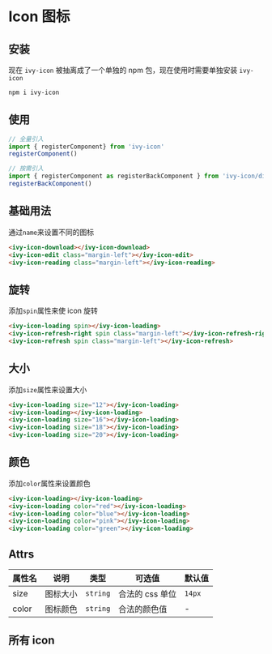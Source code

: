 # Icon 图标

## 安装

现在 `ivy-icon` 被抽离成了一个单独的 npm 包，现在使用时需要单独安装 `ivy-icon`

```bash
npm i ivy-icon
```

## 使用

```js
// 全量引入
import { registerComponent} from 'ivy-icon'
registerComponent()

// 按需引入
import { registerComponent as registerBackComponent } from 'ivy-icon/dist/es/back.js'
registerBackComponent()
```

## 基础用法

通过`name`来设置不同的图标

<ivy-icon-download></ivy-icon-download>
<ivy-icon-edit class="margin-left"></ivy-icon-edit>
<ivy-icon-reading class="margin-left"></ivy-icon-reading>

<ivy-icon name="shopping-trolley"></ivy-icon>

```html
<ivy-icon-download></ivy-icon-download>
<ivy-icon-edit class="margin-left"></ivy-icon-edit>
<ivy-icon-reading class="margin-left"></ivy-icon-reading>
```

## 旋转

添加`spin`属性来使 icon 旋转

<ivy-icon-loading spin></ivy-icon-loading>
<ivy-icon-refresh-right spin class="margin-left"></ivy-icon-refresh-right>
<ivy-icon-refresh spin class="margin-left"></ivy-icon-refresh>

```html
<ivy-icon-loading spin></ivy-icon-loading>
<ivy-icon-refresh-right spin class="margin-left"></ivy-icon-refresh-right>
<ivy-icon-refresh spin class="margin-left"></ivy-icon-refresh>
```

## 大小

添加`size`属性来设置大小

<ivy-icon-loading size="12px"></ivy-icon-loading>
<ivy-icon-loading class="margin-left"></ivy-icon-loading>
<ivy-icon-loading size="16px" class="margin-left"></ivy-icon-loading>
<ivy-icon-loading size="18px" class="margin-left"></ivy-icon-loading>
<ivy-icon-loading size="20px" class="margin-left"></ivy-icon-loading>

```html
<ivy-icon-loading size="12"></ivy-icon-loading>
<ivy-icon-loading></ivy-icon-loading>
<ivy-icon-loading size="16"></ivy-icon-loading>
<ivy-icon-loading size="18"></ivy-icon-loading>
<ivy-icon-loading size="20"></ivy-icon-loading>
```

## 颜色

添加`color`属性来设置颜色

<ivy-icon-loading></ivy-icon-loading>
<ivy-icon-loading color="red" class="margin-left"></ivy-icon-loading>
<ivy-icon-loading color="blue" class="margin-left"></ivy-icon-loading>
<ivy-icon-loading color="pink" class="margin-left"></ivy-icon-loading>
<ivy-icon-loading color="green" class="margin-left"></ivy-icon-loading>

```html
<ivy-icon-loading></ivy-icon-loading>
<ivy-icon-loading color="red"></ivy-icon-loading>
<ivy-icon-loading color="blue"></ivy-icon-loading>
<ivy-icon-loading color="pink"></ivy-icon-loading>
<ivy-icon-loading color="green"></ivy-icon-loading>
```

## Attrs

| 属性名   | 说明   |类型| 可选值       | 默认值    |
|-------|------|-|-----------|--------|
| size  | 图标大小 |`string`| 合法的 css 单位 | `14px` |
| color | 图标颜色 |`string`| 合法的颜色值    | -      |

## 所有 icon

<div id="icons">
<ivy-icon-edit size="20" style="margin: 10px;"></ivy-icon-edit>
<ivy-icon-download size="20" style="margin: 10px;"></ivy-icon-download>
<ivy-icon-coin size="20" style="margin: 10px;"></ivy-icon-coin>
<ivy-icon-female size="20" style="margin: 10px;"></ivy-icon-female>
<ivy-icon-edit-outline size="20" style="margin: 10px;"></ivy-icon-edit-outline>
<ivy-icon-files size="20" style="margin: 10px;"></ivy-icon-files>
<ivy-icon-film size="20" style="margin: 10px;"></ivy-icon-film>
<ivy-icon-error size="20" style="margin: 10px;"></ivy-icon-error>
<ivy-icon-eleme size="20" style="margin: 10px;"></ivy-icon-eleme>
<ivy-icon-coffee size="20" style="margin: 10px;"></ivy-icon-coffee>
<ivy-icon-folder-remove size="20" style="margin: 10px;"></ivy-icon-folder-remove>
<ivy-icon-folder-checked size="20" style="margin: 10px;"></ivy-icon-folder-checked>
<ivy-icon-folder-add size="20" style="margin: 10px;"></ivy-icon-folder-add>
<ivy-icon-folder-delete size="20" style="margin: 10px;"></ivy-icon-folder-delete>
<ivy-icon-football size="20" style="margin: 10px;"></ivy-icon-football>
<ivy-icon-finished size="20" style="margin: 10px;"></ivy-icon-finished>
<ivy-icon-folder size="20" style="margin: 10px;"></ivy-icon-folder>
<ivy-icon-fork-spoon size="20" style="margin: 10px;"></ivy-icon-fork-spoon>
<ivy-icon-first-aid-kit size="20" style="margin: 10px;"></ivy-icon-first-aid-kit>
<ivy-icon-goblet-full size="20" style="margin: 10px;"></ivy-icon-goblet-full>
<ivy-icon-food size="20" style="margin: 10px;"></ivy-icon-food>
<ivy-icon-folder-opened size="20" style="margin: 10px;"></ivy-icon-folder-opened>
<ivy-icon-full-screen size="20" style="margin: 10px;"></ivy-icon-full-screen>
<ivy-icon-goblet-square-full size="20" style="margin: 10px;"></ivy-icon-goblet-square-full>
<ivy-icon-goblet size="20" style="margin: 10px;"></ivy-icon-goblet>
<ivy-icon-goblet-square size="20" style="margin: 10px;"></ivy-icon-goblet-square>
<ivy-icon-goods size="20" style="margin: 10px;"></ivy-icon-goods>
<ivy-icon-guide size="20" style="margin: 10px;"></ivy-icon-guide>
<ivy-icon-help size="20" style="margin: 10px;"></ivy-icon-help>
<ivy-icon-headset size="20" style="margin: 10px;"></ivy-icon-headset>
<ivy-icon-house size="20" style="margin: 10px;"></ivy-icon-house>
<ivy-icon-ice-cream-round size="20" style="margin: 10px;"></ivy-icon-ice-cream-round>
<ivy-icon-hot-water size="20" style="margin: 10px;"></ivy-icon-hot-water>
<ivy-icon-heavy-rain size="20" style="margin: 10px;"></ivy-icon-heavy-rain>
<ivy-icon-ice-drink size="20" style="margin: 10px;"></ivy-icon-ice-drink>
<ivy-icon-ice-cream size="20" style="margin: 10px;"></ivy-icon-ice-cream>
<ivy-icon-key size="20" style="margin: 10px;"></ivy-icon-key>
<ivy-icon-ice-cream-square size="20" style="margin: 10px;"></ivy-icon-ice-cream-square>
<ivy-icon-knife-fork size="20" style="margin: 10px;"></ivy-icon-knife-fork>
<ivy-icon-ice-tea size="20" style="margin: 10px;"></ivy-icon-ice-tea>
<ivy-icon-info size="20" style="margin: 10px;"></ivy-icon-info>
<ivy-icon-grape size="20" style="margin: 10px;"></ivy-icon-grape>
<ivy-icon-light-rain size="20" style="margin: 10px;"></ivy-icon-light-rain>
<ivy-icon-location-information size="20" style="margin: 10px;"></ivy-icon-location-information>
<ivy-icon-lock size="20" style="margin: 10px;"></ivy-icon-lock>
<ivy-icon-location-outline size="20" style="margin: 10px;"></ivy-icon-location-outline>
<ivy-icon-lightning size="20" style="margin: 10px;"></ivy-icon-lightning>
<ivy-icon-magic-stick size="20" style="margin: 10px;"></ivy-icon-magic-stick>
<ivy-icon-link size="20" style="margin: 10px;"></ivy-icon-link>
<ivy-icon-lollipop size="20" style="margin: 10px;"></ivy-icon-lollipop>
<ivy-icon-location size="20" style="margin: 10px;"></ivy-icon-location>
<ivy-icon-loading size="20" style="margin: 10px;"></ivy-icon-loading>
<ivy-icon-male size="20" style="margin: 10px;"></ivy-icon-male>
<ivy-icon-menu size="20" style="margin: 10px;"></ivy-icon-menu>
<ivy-icon-microphone size="20" style="margin: 10px;"></ivy-icon-microphone>
<ivy-icon-minus size="20" style="margin: 10px;"></ivy-icon-minus>
<ivy-icon-message size="20" style="margin: 10px;"></ivy-icon-message>
<ivy-icon-map-location size="20" style="margin: 10px;"></ivy-icon-map-location>
<ivy-icon-message-solid size="20" style="margin: 10px;"></ivy-icon-message-solid>
<ivy-icon-mic size="20" style="margin: 10px;"></ivy-icon-mic>
<ivy-icon-milk-tea size="20" style="margin: 10px;"></ivy-icon-milk-tea>
<ivy-icon-medal size="20" style="margin: 10px;"></ivy-icon-medal>
<ivy-icon-medal- size="20" style="margin: 10px;"></ivy-icon-medal->
<ivy-icon-mobile size="20" style="margin: 10px;"></ivy-icon-mobile>
<ivy-icon-mobile-phone size="20" style="margin: 10px;"></ivy-icon-mobile-phone>
<ivy-icon-money size="20" style="margin: 10px;"></ivy-icon-money>
<ivy-icon-more size="20" style="margin: 10px;"></ivy-icon-more>
<ivy-icon-no-smoking size="20" style="margin: 10px;"></ivy-icon-no-smoking>
<ivy-icon-more-outline size="20" style="margin: 10px;"></ivy-icon-more-outline>
<ivy-icon-notebook- size="20" style="margin: 10px;"></ivy-icon-notebook->
<ivy-icon-s-home size="20" style="margin: 10px;"></ivy-icon-s-home>
<ivy-icon-news size="20" style="margin: 10px;"></ivy-icon-news>
<ivy-icon-odometer size="20" style="margin: 10px;"></ivy-icon-odometer>
<ivy-icon name="notebook-1" size="20" style="margin: 10px;"></ivy-icon>
<ivy-icon-s-open size="20" style="margin: 10px;"></ivy-icon-s-open>
<ivy-icon-s-marketing size="20" style="margin: 10px;"></ivy-icon-s-marketing>
<ivy-icon-mouse size="20" style="margin: 10px;"></ivy-icon-mouse>
<ivy-icon-s-management size="20" style="margin: 10px;"></ivy-icon-s-management>
<ivy-icon-s-operation size="20" style="margin: 10px;"></ivy-icon-s-operation>
<ivy-icon-office-building size="20" style="margin: 10px;"></ivy-icon-office-building>
<ivy-icon-open size="20" style="margin: 10px;"></ivy-icon-open>
<ivy-icon-ship size="20" style="margin: 10px;"></ivy-icon-ship>
<ivy-icon-sell size="20" style="margin: 10px;"></ivy-icon-sell>
<ivy-icon-search size="20" style="margin: 10px;"></ivy-icon-search>
<ivy-icon-service size="20" style="margin: 10px;"></ivy-icon-service>
<ivy-icon-scissors size="20" style="margin: 10px;"></ivy-icon-scissors>
<ivy-icon-shopping-bag- size="20" style="margin: 10px;"></ivy-icon-shopping-bag->
<ivy-icon-orange size="20" style="margin: 10px;"></ivy-icon-orange>
<ivy-icon-phone-outline size="20" style="margin: 10px;"></ivy-icon-phone-outline>
<ivy-icon-picture size="20" style="margin: 10px;"></ivy-icon-picture>
<ivy-icon-receiving size="20" style="margin: 10px;"></ivy-icon-receiving>
<ivy-icon-phone size="20" style="margin: 10px;"></ivy-icon-phone>
<ivy-icon-picture-outline-round size="20" style="margin: 10px;"></ivy-icon-picture-outline-round>
<ivy-icon-refresh-left size="20" style="margin: 10px;"></ivy-icon-refresh-left>
<ivy-icon-picture-outline size="20" style="margin: 10px;"></ivy-icon-picture-outline>
<ivy-icon-pie-chart size="20" style="margin: 10px;"></ivy-icon-pie-chart>
<ivy-icon-s-data size="20" style="margin: 10px;"></ivy-icon-s-data>
<ivy-icon-refrigerator size="20" style="margin: 10px;"></ivy-icon-refrigerator>
<ivy-icon-s-cooperation size="20" style="margin: 10px;"></ivy-icon-s-cooperation>
<ivy-icon-s-check size="20" style="margin: 10px;"></ivy-icon-s-check>
<ivy-icon-s-flag size="20" style="margin: 10px;"></ivy-icon-s-flag>
<ivy-icon-s-custom size="20" style="margin: 10px;"></ivy-icon-s-custom>
<ivy-icon-s-fold size="20" style="margin: 10px;"></ivy-icon-s-fold>
<ivy-icon-s-finance size="20" style="margin: 10px;"></ivy-icon-s-finance>
<ivy-icon-remove-outline size="20" style="margin: 10px;"></ivy-icon-remove-outline>
<ivy-icon-s-comment size="20" style="margin: 10px;"></ivy-icon-s-comment>
<ivy-icon-remove size="20" style="margin: 10px;"></ivy-icon-remove>
<ivy-icon-refresh-right size="20" style="margin: 10px;"></ivy-icon-refresh-right>
<ivy-icon-s-unfold size="20" style="margin: 10px;"></ivy-icon-s-unfold>
<ivy-icon-school size="20" style="margin: 10px;"></ivy-icon-school>
<ivy-icon-s-shop size="20" style="margin: 10px;"></ivy-icon-s-shop>
<ivy-icon-s-ticket size="20" style="margin: 10px;"></ivy-icon-s-ticket>
<ivy-icon-sort-up size="20" style="margin: 10px;"></ivy-icon-sort-up>
<ivy-icon-star-on size="20" style="margin: 10px;"></ivy-icon-star-on>
<ivy-icon-success size="20" style="margin: 10px;"></ivy-icon-success>
<ivy-icon-sort size="20" style="margin: 10px;"></ivy-icon-sort>
<ivy-icon-takeaway-box size="20" style="margin: 10px;"></ivy-icon-takeaway-box>
<ivy-icon-stopwatch size="20" style="margin: 10px;"></ivy-icon-stopwatch>
<ivy-icon-thumb size="20" style="margin: 10px;"></ivy-icon-thumb>
<ivy-icon-tickets size="20" style="margin: 10px;"></ivy-icon-tickets>
<ivy-icon-turn-off-microphone size="20" style="margin: 10px;"></ivy-icon-turn-off-microphone>
<ivy-icon-time size="20" style="margin: 10px;"></ivy-icon-time>
<ivy-icon-truck size="20" style="margin: 10px;"></ivy-icon-truck>
<ivy-icon-upload size="20" style="margin: 10px;"></ivy-icon-upload>
<ivy-icon-user size="20" style="margin: 10px;"></ivy-icon-user>
<ivy-icon-user-solid size="20" style="margin: 10px;"></ivy-icon-user-solid>
<ivy-icon name="upload1" size="20" style="margin: 10px;"></ivy-icon>
<ivy-icon-video-camera-solid size="20" style="margin: 10px;"></ivy-icon-video-camera-solid>
<ivy-icon-video-play size="20" style="margin: 10px;"></ivy-icon-video-play>
<ivy-icon-video-camera size="20" style="margin: 10px;"></ivy-icon-video-camera>
<ivy-icon-right size="20" style="margin: 10px;"></ivy-icon-right>
<ivy-icon-video-pause size="20" style="margin: 10px;"></ivy-icon-video-pause>
<ivy-icon-star-off size="20" style="margin: 10px;"></ivy-icon-star-off>
<ivy-icon-trophy size="20" style="margin: 10px;"></ivy-icon-trophy>
<ivy-icon-wallet size="20" style="margin: 10px;"></ivy-icon-wallet>
<ivy-icon-watch size="20" style="margin: 10px;"></ivy-icon-watch>
<ivy-icon-warning-outline size="20" style="margin: 10px;"></ivy-icon-warning-outline>
<ivy-icon-wind-power size="20" style="margin: 10px;"></ivy-icon-wind-power>
<ivy-icon-view size="20" style="margin: 10px;"></ivy-icon-view>
<ivy-icon-watermelon size="20" style="margin: 10px;"></ivy-icon-watermelon>
<ivy-icon-share size="20" style="margin: 10px;"></ivy-icon-share>
<ivy-icon-set-up size="20" style="margin: 10px;"></ivy-icon-set-up>
<ivy-icon-zoom-in size="20" style="margin: 10px;"></ivy-icon-zoom-in>
<ivy-icon-water-cup size="20" style="margin: 10px;"></ivy-icon-water-cup>
<ivy-icon-warning size="20" style="margin: 10px;"></ivy-icon-warning>
<ivy-icon-watch- size="20" style="margin: 10px;"></ivy-icon-watch->
<ivy-icon-setting size="20" style="margin: 10px;"></ivy-icon-setting>
<ivy-icon-plus size="20" style="margin: 10px;"></ivy-icon-plus>
<ivy-icon-zoom-out size="20" style="margin: 10px;"></ivy-icon-zoom-out>
<ivy-icon-place size="20" style="margin: 10px;"></ivy-icon-place>
<ivy-icon-pear size="20" style="margin: 10px;"></ivy-icon-pear>
<ivy-icon-partly-cloudy size="20" style="margin: 10px;"></ivy-icon-partly-cloudy>
<ivy-icon-paperclip size="20" style="margin: 10px;"></ivy-icon-paperclip>
<ivy-icon-platform-eleme size="20" style="margin: 10px;"></ivy-icon-platform-eleme>
<ivy-icon-s-claim size="20" style="margin: 10px;"></ivy-icon-s-claim>
<ivy-icon-s-goods size="20" style="margin: 10px;"></ivy-icon-s-goods>
<ivy-icon-s-grid size="20" style="margin: 10px;"></ivy-icon-s-grid>
<ivy-icon-s-help size="20" style="margin: 10px;"></ivy-icon-s-help>
<ivy-icon name="shopping-bag-1" size="20" style="margin: 10px;"></ivy-icon>
<ivy-icon-shopping-cart- size="20" style="margin: 10px;"></ivy-icon-shopping-cart->
<ivy-icon name="shopping-cart-1" size="20" style="margin: 10px;"></ivy-icon>
<ivy-icon-smoking size="20" style="margin: 10px;"></ivy-icon-smoking>
<ivy-icon-shopping-cart-full size="20" style="margin: 10px;"></ivy-icon-shopping-cart-full>
<ivy-icon-soccer size="20" style="margin: 10px;"></ivy-icon-soccer>
<ivy-icon-s-promotion size="20" style="margin: 10px;"></ivy-icon-s-promotion>
<ivy-icon-sort-down size="20" style="margin: 10px;"></ivy-icon-sort-down>
<ivy-icon-s-release size="20" style="margin: 10px;"></ivy-icon-s-release>
<ivy-icon-s-opportunity size="20" style="margin: 10px;"></ivy-icon-s-opportunity>
<ivy-icon-s-order size="20" style="margin: 10px;"></ivy-icon-s-order>
<ivy-icon-s-tools size="20" style="margin: 10px;"></ivy-icon-s-tools>
<ivy-icon-sold-out size="20" style="margin: 10px;"></ivy-icon-sold-out>
<ivy-icon-s-platform size="20" style="margin: 10px;"></ivy-icon-s-platform>
<ivy-icon-suitcase size="20" style="margin: 10px;"></ivy-icon-suitcase>
<ivy-icon-suitcase- size="20" style="margin: 10px;"></ivy-icon-suitcase->
<ivy-icon-sugar size="20" style="margin: 10px;"></ivy-icon-sugar>
<ivy-icon-refresh size="20" style="margin: 10px;"></ivy-icon-refresh>
<ivy-icon-sunset size="20" style="margin: 10px;"></ivy-icon-sunset>
<ivy-icon-sunrise size="20" style="margin: 10px;"></ivy-icon-sunrise>
<ivy-icon-sunrise size="20" style="margin: 10px;"></ivy-icon-sunrise>
<ivy-icon-top-left size="20" style="margin: 10px;"></ivy-icon-top-left>
<ivy-icon-add-location size="20" style="margin: 10px;"></ivy-icon-add-location>
<ivy-icon-switch-button size="20" style="margin: 10px;"></ivy-icon-switch-button>
<ivy-icon-aim size="20" style="margin: 10px;"></ivy-icon-aim>
<ivy-icon-toilet-paper size="20" style="margin: 10px;"></ivy-icon-toilet-paper>
<ivy-icon-back size="20" style="margin: 10px;"></ivy-icon-back>
<ivy-icon-timer size="20" style="margin: 10px;"></ivy-icon-timer>
<ivy-icon-arrow-left size="20" style="margin: 10px;"></ivy-icon-arrow-left>
<ivy-icon-table-lamp size="20" style="margin: 10px;"></ivy-icon-table-lamp>
<ivy-icon-attract size="20" style="margin: 10px;"></ivy-icon-attract>
<ivy-icon-tableware size="20" style="margin: 10px;"></ivy-icon-tableware>
<ivy-icon-arrow-right size="20" style="margin: 10px;"></ivy-icon-arrow-right>
<ivy-icon-top-right size="20" style="margin: 10px;"></ivy-icon-top-right>
<ivy-icon-arrow-up size="20" style="margin: 10px;"></ivy-icon-arrow-up>
<ivy-icon-trophy- size="20" style="margin: 10px;"></ivy-icon-trophy->
<ivy-icon-alarm-clock size="20" style="margin: 10px;"></ivy-icon-alarm-clock>
<ivy-icon-top size="20" style="margin: 10px;"></ivy-icon-top>
<ivy-icon-arrow-down size="20" style="margin: 10px;"></ivy-icon-arrow-down>
<ivy-icon-turn-off size="20" style="margin: 10px;"></ivy-icon-turn-off>
<ivy-icon-apple size="20" style="margin: 10px;"></ivy-icon-apple>
<ivy-icon-monitor size="20" style="margin: 10px;"></ivy-icon-monitor>
<ivy-icon-bangzhu size="20" style="margin: 10px;"></ivy-icon-bangzhu>
<ivy-icon-unlock size="20" style="margin: 10px;"></ivy-icon-unlock>
<ivy-icon-bell size="20" style="margin: 10px;"></ivy-icon-bell>
<ivy-icon-postcard size="20" style="margin: 10px;"></ivy-icon-postcard>
<ivy-icon-bottom-right size="20" style="margin: 10px;"></ivy-icon-bottom-right>
<ivy-icon-umbrella size="20" style="margin: 10px;"></ivy-icon-umbrella>
<ivy-icon-box size="20" style="margin: 10px;"></ivy-icon-box>
<ivy-icon-moon size="20" style="margin: 10px;"></ivy-icon-moon>
<ivy-icon-brush size="20" style="margin: 10px;"></ivy-icon-brush>
<ivy-icon-present size="20" style="margin: 10px;"></ivy-icon-present>
<ivy-icon-bank-card size="20" style="margin: 10px;"></ivy-icon-bank-card>
<ivy-icon-position size="20" style="margin: 10px;"></ivy-icon-position>
<ivy-icon-bottom-left size="20" style="margin: 10px;"></ivy-icon-bottom-left>
<ivy-icon-price-tag size="20" style="margin: 10px;"></ivy-icon-price-tag>
<ivy-icon-bicycle size="20" style="margin: 10px;"></ivy-icon-bicycle>
<ivy-icon-potato-strips size="20" style="margin: 10px;"></ivy-icon-potato-strips>
<ivy-icon-baseball size="20" style="margin: 10px;"></ivy-icon-baseball>
<ivy-icon-printer size="20" style="margin: 10px;"></ivy-icon-printer>
<ivy-icon-caret-left size="20" style="margin: 10px;"></ivy-icon-caret-left>
<ivy-icon-sunny size="20" style="margin: 10px;"></ivy-icon-sunny>
<ivy-icon-camera-solid size="20" style="margin: 10px;"></ivy-icon-camera-solid>
<ivy-icon-moon-night size="20" style="margin: 10px;"></ivy-icon-moon-night>
<ivy-icon-caret-right size="20" style="margin: 10px;"></ivy-icon-caret-right>
<ivy-icon-reading size="20" style="margin: 10px;"></ivy-icon-reading>
<ivy-icon-caret-top size="20" style="margin: 10px;"></ivy-icon-caret-top>
<ivy-icon-rank size="20" style="margin: 10px;"></ivy-icon-rank>
<ivy-icon-caret-bottom size="20" style="margin: 10px;"></ivy-icon-caret-bottom>
<ivy-icon-question size="20" style="margin: 10px;"></ivy-icon-question>
<ivy-icon-basketball size="20" style="margin: 10px;"></ivy-icon-basketball>
<ivy-icon-burger size="20" style="margin: 10px;"></ivy-icon-burger>
<ivy-icon-bottom size="20" style="margin: 10px;"></ivy-icon-bottom>
<ivy-icon-c-scale-to-original size="20" style="margin: 10px;"></ivy-icon-c-scale-to-original>
<ivy-icon-camera size="20" style="margin: 10px;"></ivy-icon-camera>
<ivy-icon-chat-dot-round size="20" style="margin: 10px;"></ivy-icon-chat-dot-round>
<ivy-icon-check size="20" style="margin: 10px;"></ivy-icon-check>
<ivy-icon-chat-line-square size="20" style="margin: 10px;"></ivy-icon-chat-line-square>
<ivy-icon-chat-round size="20" style="margin: 10px;"></ivy-icon-chat-round>
<ivy-icon-chat-dot-square size="20" style="margin: 10px;"></ivy-icon-chat-dot-square>
<ivy-icon-chat-line-round size="20" style="margin: 10px;"></ivy-icon-chat-line-round>
<ivy-icon-chat-square size="20" style="margin: 10px;"></ivy-icon-chat-square>
<ivy-icon-circle-check size="20" style="margin: 10px;"></ivy-icon-circle-check>
<ivy-icon-circle-close size="20" style="margin: 10px;"></ivy-icon-circle-close>
<ivy-icon-chicken size="20" style="margin: 10px;"></ivy-icon-chicken>
<ivy-icon-circle-plus-outline size="20" style="margin: 10px;"></ivy-icon-circle-plus-outline>
<ivy-icon-circle-plus size="20" style="margin: 10px;"></ivy-icon-circle-plus>
<ivy-icon-close-notification size="20" style="margin: 10px;"></ivy-icon-close-notification>
<ivy-icon-close size="20" style="margin: 10px;"></ivy-icon-close>
<ivy-icon-cloudy-and-sunny size="20" style="margin: 10px;"></ivy-icon-cloudy-and-sunny>
<ivy-icon-cherry size="20" style="margin: 10px;"></ivy-icon-cherry>
<ivy-icon-coffee-cup size="20" style="margin: 10px;"></ivy-icon-coffee-cup>
<ivy-icon-cloudy size="20" style="margin: 10px;"></ivy-icon-cloudy>
<ivy-icon-collection-tag size="20" style="margin: 10px;"></ivy-icon-collection-tag>
<ivy-icon-cold-drink size="20" style="margin: 10px;"></ivy-icon-cold-drink>
<ivy-icon-collection size="20" style="margin: 10px;"></ivy-icon-collection>
<ivy-icon-coordinate size="20" style="margin: 10px;"></ivy-icon-coordinate>
<ivy-icon-connection size="20" style="margin: 10px;"></ivy-icon-connection>
<ivy-icon-crop size="20" style="margin: 10px;"></ivy-icon-crop>
<ivy-icon-cpu size="20" style="margin: 10px;"></ivy-icon-cpu>
<ivy-icon-copy-document size="20" style="margin: 10px;"></ivy-icon-copy-document>
<ivy-icon-d-caret size="20" style="margin: 10px;"></ivy-icon-d-caret>
<ivy-icon-d-arrow-right size="20" style="margin: 10px;"></ivy-icon-d-arrow-right>
<ivy-icon-data-board size="20" style="margin: 10px;"></ivy-icon-data-board>
<ivy-icon-data-analysis size="20" style="margin: 10px;"></ivy-icon-data-analysis>
<ivy-icon-data-line size="20" style="margin: 10px;"></ivy-icon-data-line>
<ivy-icon-d-arrow-left size="20" style="margin: 10px;"></ivy-icon-d-arrow-left>
<ivy-icon-delete-solid size="20" style="margin: 10px;"></ivy-icon-delete-solid>
<ivy-icon-delete-location size="20" style="margin: 10px;"></ivy-icon-delete-location>
<ivy-icon-discount size="20" style="margin: 10px;"></ivy-icon-discount>
<ivy-icon-date size="20" style="margin: 10px;"></ivy-icon-date>
<ivy-icon-dessert size="20" style="margin: 10px;"></ivy-icon-dessert>
<ivy-icon-dish size="20" style="margin: 10px;"></ivy-icon-dish>
<ivy-icon-delete size="20" style="margin: 10px;"></ivy-icon-delete>
<ivy-icon-document-copy size="20" style="margin: 10px;"></ivy-icon-document-copy>
<ivy-icon-document size="20" style="margin: 10px;"></ivy-icon-document>
<ivy-icon-discover size="20" style="margin: 10px;"></ivy-icon-discover>
<ivy-icon-document-add size="20" style="margin: 10px;"></ivy-icon-document-add>
<ivy-icon-document-checked size="20" style="margin: 10px;"></ivy-icon-document-checked>
<ivy-icon-document-delete size="20" style="margin: 10px;"></ivy-icon-document-delete>
<ivy-icon-document-remove size="20" style="margin: 10px;"></ivy-icon-document-remove>
<ivy-icon-dish- size="20" style="margin: 10px;"></ivy-icon-dish->
</div>

<script>
import { defineComponent } from 'vue';

export default defineComponent({
    mounted() {
        document.getElementById('icons').addEventListener('click', ev=>{
        const target = ev.target;
        const nodeName = target.nodeName;
        const tagName = nodeName.toLowerCase();
        const icon = `<${tagName}></${tagName}>`;
        
            if (window.navigator.clipboard) {
                window.navigator.clipboard
                    .writeText(icon)
                    .then(
                        () => {
                            alert(`已复制到粘贴板：${icon}`);
                        },
                        () => {
                            alert(`复制到粘贴板失败：${icon}`);
                        }
                    )
                    .catch(e => {
                        throw e;
                    });
            }else{
                alert('浏览器不支持，请切换到chrome浏览器')
            }
        
    },false)
    }
})
</script>

